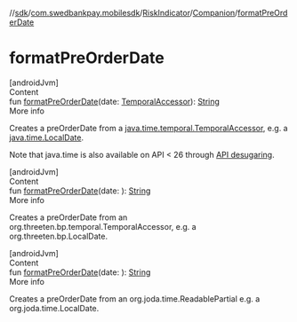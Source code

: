//[sdk](../../../../index.md)/[com.swedbankpay.mobilesdk](../../index.md)/[RiskIndicator](../index.md)/[Companion](index.md)/[formatPreOrderDate](format-pre-order-date.md)



# formatPreOrderDate  
[androidJvm]  
Content  
fun [formatPreOrderDate](format-pre-order-date.md)(date: [TemporalAccessor](https://developer.android.com/reference/kotlin/java/time/temporal/TemporalAccessor.html)): [String](https://kotlinlang.org/api/latest/jvm/stdlib/kotlin/-string/index.html)  
More info  


Creates a preOrderDate from a [java.time.temporal.TemporalAccessor](https://developer.android.com/reference/kotlin/java/time/temporal/TemporalAccessor.html), e.g. a [java.time.LocalDate](https://developer.android.com/reference/kotlin/java/time/LocalDate.html).



Note that java.time is also available on API < 26 through [API desugaring](https://developer.android.com/studio/write/java8-support#library-desugaring).

  


[androidJvm]  
Content  
fun [formatPreOrderDate](format-pre-order-date.md)(date: ): [String](https://kotlinlang.org/api/latest/jvm/stdlib/kotlin/-string/index.html)  
More info  


Creates a preOrderDate from an org.threeten.bp.temporal.TemporalAccessor, e.g. a org.threeten.bp.LocalDate.

  


[androidJvm]  
Content  
fun [formatPreOrderDate](format-pre-order-date.md)(date: ): [String](https://kotlinlang.org/api/latest/jvm/stdlib/kotlin/-string/index.html)  
More info  


Creates a preOrderDate from an org.joda.time.ReadablePartial e.g. a org.joda.time.LocalDate.

  



